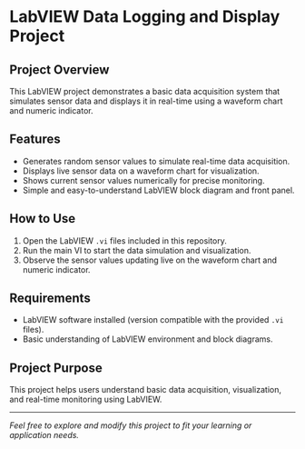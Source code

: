 # LabVIEW Data Logging and Display Project

## Project Overview
This LabVIEW project demonstrates a basic data acquisition system that simulates sensor data and displays it in real-time using a waveform chart and numeric indicator.

## Features
- Generates random sensor values to simulate real-time data acquisition.
- Displays live sensor data on a waveform chart for visualization.
- Shows current sensor values numerically for precise monitoring.
- Simple and easy-to-understand LabVIEW block diagram and front panel.

## How to Use
1. Open the LabVIEW `.vi` files included in this repository.
2. Run the main VI to start the data simulation and visualization.
3. Observe the sensor values updating live on the waveform chart and numeric indicator.

## Requirements
- LabVIEW software installed (version compatible with the provided `.vi` files).
- Basic understanding of LabVIEW environment and block diagrams.

## Project Purpose
This project helps users understand basic data acquisition, visualization, and real-time monitoring using LabVIEW.

---

*Feel free to explore and modify this project to fit your learning or application needs.*

